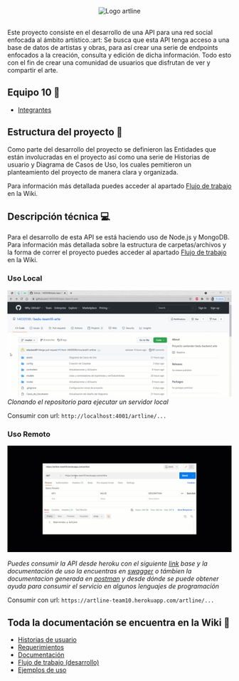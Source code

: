 <p align="center"><img src="https://github.com/14030598/bedu-team10-arte/blob/master/assets/logo.jpeg" alt="Logo artline" width="70%"></p>
<br>
Este proyecto consiste en el desarrollo de una API para una red social enfocada al ámbito artístico.:art:
Se busca que esta API tenga acceso a una base de datos de artistas y obras, para así crear una serie de endpoints enfocados a la creación, consulta y edición de dicha información. Todo esto con el fin de crear una comunidad de usuarios que disfrutan de ver y compartir el arte.


## Equipo 10 :wave:
- [Integrantes](https://github.com/14030598/bedu-team10-arte/wiki/Home)

## Estructura del proyecto :file_folder: 
Como parte del desarrollo del proyecto se definieron las Entidades que están involucradas en el proyecto así como una serie de Historias de usuario y Diagrama de Casos de Uso, los cuales pemitieron un planteamiento del proyecto de manera clara y organizada.

Para información más detallada puedes acceder al apartado [Flujo de trabajo](https://github.com/14030598/bedu-team10-arte/wiki/Flujo-de-trabajo) en la Wiki.

## Descripción técnica :computer:
Para el desarrollo de esta API se está haciendo uso de Node.js y MongoDB.
Para información más detallada sobre la estructura de carpetas/archivos y la forma de correr el proyecto puedes acceder al apartado [Flujo de trabajo](https://github.com/14030598/bedu-team10-arte/wiki/Flujo-de-trabajo) en la Wiki.
### Uso Local
![preview uso](assets/usage.gif)
_Clonando el repositorio para ejecutar un servidor local_

Consumir con url: `http://localhost:4001/artline/...`

### Uso Remoto
![preview uso](assets/usage_prod.gif)

_Puedes consumir la API desde heroku con el siguiente [link](https://artline-team10.herokuapp.com/artline) base y la documentación de uso la encuentras en [swagger](https://app.swaggerhub.com/apis-docs/Bedu/artline/1.0.0) o támbien la documentacion generada en [postman](https://documenter.getpostman.com/view/16860488/UUxxfo8j) y desde dónde se puede obtener ayuda para consumir el servicio en algunos lenguajes de programación_

Consumir con url: `https://artline-team10.herokuapp.com/artline/...`

## Toda la documentación se encuentra en la Wiki :book:

- [Historias de usuario](https://github.com/14030598/bedu-team10-arte/wiki/Historias-de-usuario)
- [Requerimientos](https://github.com/14030598/bedu-team10-arte/wiki/Requerimientos)
- [Documentación](https://www.behance.net/gallery/126576155/Case-study-Artline?)
- [Flujo de trabajo (desarrollo)](https://github.com/14030598/bedu-team10-arte/wiki/Flujo-de-trabajo)
- [Ejemplos de uso](https://github.com/14030598/bedu-team10-arte/wiki/Ejemplos-de-uso)

